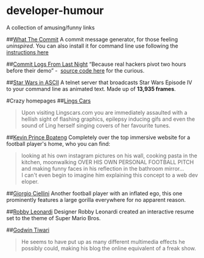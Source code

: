 # developer-humour
A collection of amusing/funny links

##[What The Commit](http://whatthecommit.com/) 
A commit message generator, for those feeling _uninspired_. You can also install it for command line use following the [instructions here](https://github.com/lwe/whatthecommit) 

##[Commit Logs From Last Night](http://www.commitlogsfromlastnight.com/ )
“Because real hackers pivot two hours before their demo” -  
[source code here](https://github.com/astanway/Commit-Logs-From-Last-Night/blob/master/scrape.py#L98) for the curious. 

##[Star Wars in ASCII](http://www.asciimation.co.nz/)
A telnet server that broadcasts Star Wars Episode IV to your command line as animated text. Made up of **13,935 frames**.

#Crazy homepages 
##[Lings Cars](www.lingscars.com)
>Upon visiting Lingscars.com you are immediately assaulted with a hellish sight of flashing graphics, epilepsy inducing gifs and even the sound of Ling herself singing covers of her favourite tunes.

##[Kevin Prince Boateng](kpboateng.com)
Completely over the top immersive website for a football player's home, who you can find: 
>looking at his own instagram pictures on his wall, cooking pasta in the kitchen, moonwalking OVER HIS OWN PERSONAL FOOTBALL PITCH and making funny faces in his reflection in the bathroom mirror... I can't even begin to imagine him explaining this concept to a web developer. 

##[Giorgio Ciellini](http://www.giorgiochiellini.com/)
Another football player with an inflated ego, this one prominently features a large gorilla everywhere for no apparent reason.

##[Robby Leonardi](http://www.rleonardi.com/interactive-resume/)
Designer Robby Leonardi created an interactive resume set to the theme of Super Mario Bros.

##[Godwin Tiwari](http://govindtiwari.blogspot.co.uk)
>He seems to have put up as many different multimedia effects he possibly could, making his blog the online equivalent of a freak show.
